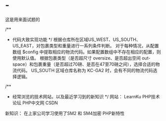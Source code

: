 # -
这是用来面试题的

/**
 * 代码大致实现功能
 */
根据仓库所在区域US_WEST、US_SOUTH、US_EAST，对包裹类型和重量进行一系列条件判断。
对于每种情况，从配置数组 $config 中提取相应的物流代码。如果配置数组中不存在相应的配置，则使用默认值。
根据包裹类型（是否超尺寸 oversize、是否超出空间 out-space）和包裹重量（是否超过70磅、是否在47至70磅之间），选择合适的物流代码。
US_SOUTH 区域仓库名称为 KC-GA2 时，会有不同的物流代码选择逻辑。

/**
 * 经常浏览的技术网站，以及最近学习到的新知识
 */
网站：
LearnKu PHP技术论坛
PHP中文网
CSDN

新知识：
在上家公司学习使用了SM2 和 SM4加密
PHP新特性

